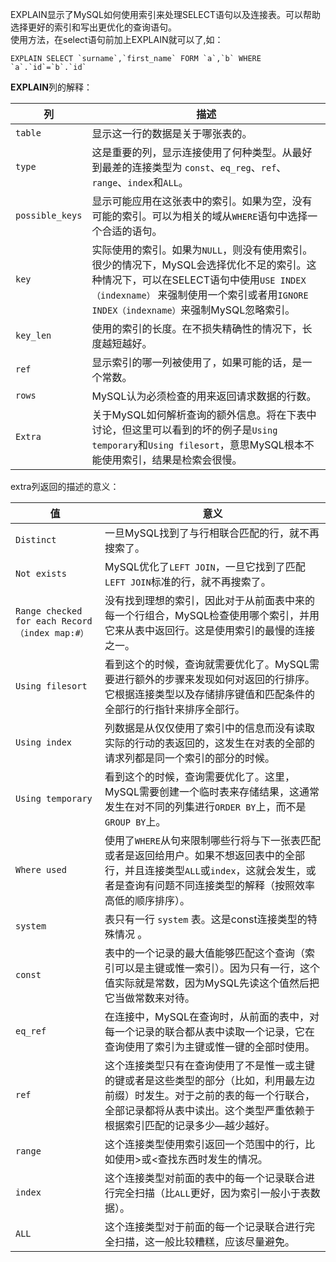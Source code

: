 EXPLAIN显示了MySQL如何使用索引来处理SELECT语句以及连接表。可以帮助选择更好的索引和写出更优化的查询语句。  
使用方法，在select语句前加上EXPLAIN就可以了,如：

```
EXPLAIN SELECT `surname`,`first_name` FORM `a`,`b` WHERE `a`.`id`=`b`.`id`
```
**EXPLAIN**列的解释：  

| 列                   | 描述                                       |
| ------------------- | ---------------------------------------- |
| ```table```         | 显示这一行的数据是关于哪张表的。                         |
| ```type```          | 这是重要的列，显示连接使用了何种类型。从最好到最差的连接类型为 ```const```、```eq_reg```、```ref```、```range```、```index```和```ALL```。 |
| ```possible_keys``` | 显示可能应用在这张表中的索引。如果为空，没有可能的索引。可以为相关的域从```WHERE```语句中选择一个合适的语句。 |
| ```key```           | 实际使用的索引。如果为```NULL```，则没有使用索引。很少的情况下，MySQL会选择优化不足的索引。这种情况下，可以在SELECT语句中使用```USE INDEX（indexname）``` 来强制使用一个索引或者用```IGNORE INDEX（indexname）```来强制MySQL忽略索引。 |
| ```key_len```       | 使用的索引的长度。在不损失精确性的情况下，长度越短越好。             |
| ```ref```           | 显示索引的哪一列被使用了，如果可能的话，是一个常数。               |
| ```rows```          | MySQL认为必须检查的用来返回请求数据的行数。                 |
| ```Extra```         | 关于MySQL如何解析查询的额外信息。将在下表中讨论，但这里可以看到的坏的例子是```Using temporary```和```Using filesort```，意思MySQL根本不能使用索引，结果是检索会很慢。 |

extra列返回的描述的意义：


| 值                                        | 意义                                       |
| ---------------------------------------- | ---------------------------------------- |
| ```Distinct```                           | 一旦MySQL找到了与行相联合匹配的行，就不再搜索了。              |
| ```Not exists```                         | MySQL优化了```LEFT JOIN```，一旦它找到了匹配```LEFT JOIN```标准的行，就不再搜索了。 |
| ```Range checked for each Record（index map:#）	``` | 没有找到理想的索引，因此对于从前面表中来的每一个行组合，MySQL检查使用哪个索引，并用它来从表中返回行。这是使用索引的最慢的连接之一。 |
| ```Using filesort```                     | 看到这个的时候，查询就需要优化了。MySQL需要进行额外的步骤来发现如何对返回的行排序。它根据连接类型以及存储排序键值和匹配条件的全部行的行指针来排序全部行。 |
| ```Using index```                        | 列数据是从仅仅使用了索引中的信息而没有读取实际的行动的表返回的，这发生在对表的全部的请求列都是同一个索引的部分的时候。 |
| ```Using temporary```                    | 看到这个的时候，查询需要优化了。这里，MySQL需要创建一个临时表来存储结果，这通常发生在对不同的列集进行```ORDER BY```上，而不是```GROUP BY```上。 |
| ```Where used```                         | 使用了```WHERE```从句来限制哪些行将与下一张表匹配或者是返回给用户。如果不想返回表中的全部行，并且连接类型```ALL```或```index```，这就会发生，或者是查询有问题不同连接类型的解释（按照效率高低的顺序排序）。 |
| ```system```                             | 表只有一行 ```system``` 表。这是const连接类型的特殊情况 。  |
| ```const```                              | 表中的一个记录的最大值能够匹配这个查询（索引可以是主键或惟一索引）。因为只有一行，这个值实际就是常数，因为MySQL先读这个值然后把它当做常数来对待。 |
| ```eq_ref```                             | 在连接中，MySQL在查询时，从前面的表中，对每一个记录的联合都从表中读取一个记录，它在查询使用了索引为主键或惟一键的全部时使用。 |
| ```ref```                                | 这个连接类型只有在查询使用了不是惟一或主键的键或者是这些类型的部分（比如，利用最左边前缀）时发生。对于之前的表的每一个行联合，全部记录都将从表中读出。这个类型严重依赖于根据索引匹配的记录多少—越少越好。 |
| ```range```                              | 这个连接类型使用索引返回一个范围中的行，比如使用>或<查找东西时发生的情况。   |
| ```index```                              | 这个连接类型对前面的表中的每一个记录联合进行完全扫描（比```ALL```更好，因为索引一般小于表数据）。 |
| ```ALL```                                | 这个连接类型对于前面的每一个记录联合进行完全扫描，这一般比较糟糕，应该尽量避免。 |


